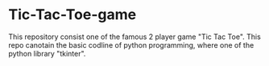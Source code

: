 # Tic-Tac-Toe-game
This repository consist one of the famous 2 player game "Tic Tac Toe".
This repo canotain the basic codline of python programming, where one of the python library "tkinter".
